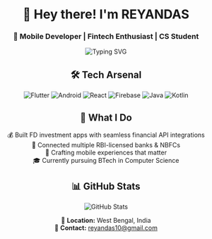 <div align="center">

# 👋 Hey there! I'm REYANDAS
### 🚀 Mobile Developer | Fintech Enthusiast | CS Student

<img src="https://readme-typing-svg.herokuapp.com?font=Fira+Code&pause=1000&color=36BCF7&center=true&vCenter=true&width=435&lines=Flutter+Developer;Android+Enthusiast;Fintech+Solutions+Builder;Always+Learning+New+Things!" alt="Typing SVG" />

## 🛠️ Tech Arsenal
![Flutter](https://img.shields.io/badge/Flutter-%2302569B.svg?style=for-the-badge&logo=Flutter&logoColor=white)
![Android](https://img.shields.io/badge/Android-3DDC84?style=for-the-badge&logo=android&logoColor=white)
![React](https://img.shields.io/badge/React-%2320232a.svg?style=for-the-badge&logo=react&logoColor=%2361DAFB)
![Firebase](https://img.shields.io/badge/Firebase-039BE5?style=for-the-badge&logo=Firebase&logoColor=white)
![Java](https://img.shields.io/badge/Java-%23ED8B00.svg?style=for-the-badge&logo=java&logoColor=white)
![Kotlin](https://img.shields.io/badge/Kotlin-%230095D5.svg?style=for-the-badge&logo=kotlin&logoColor=white)

## 💼 What I Do
💰 Built FD investment apps with seamless financial API integrations  
🏦 Connected multiple RBI-licensed banks & NBFCs  
📱 Crafting mobile experiences that matter  
🎓 Currently pursuing BTech in Computer Science  

## 📊 GitHub Stats
<img src="https://github-readme-stats.vercel.app/api?username=YOUR_USERNAME&theme=tokyonight&hide_border=false&include_all_commits=false&count_private=false" alt="GitHub Stats" />

📍 **Location:** West Bengal, India  
📧 **Contact:** reyandas10@gmail.com

</div>

